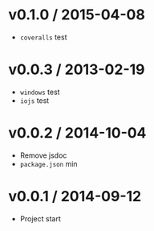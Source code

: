 v0.1.0 / 2015-04-08
==================

  * `coveralls` test

v0.0.3 / 2013-02-19
==================

  * `windows` test
  * `iojs` test

v0.0.2 / 2014-10-04
==================

  * Remove jsdoc
  * `package.json` min

v0.0.1 / 2014-09-12
==================

  * Project start
